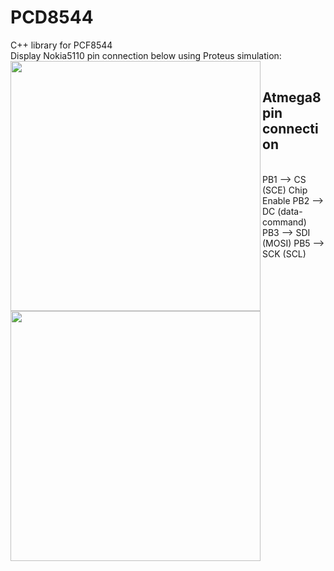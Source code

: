 # PCD8544

C++ library for PCF8544 <br/>
Display Nokia5110 pin connection below using Proteus simulation:
<br/>
<img align="left" width="400" height="400" src="https://github.com/josimarpereiraleite/PCD8544/blob/main/Images/pcf8544.png">
<br>
## Atmega8 pin connection
<br/>
PB1 --> CS (SCE) Chip Enable
PB2 --> DC (data-command)
PB3 --> SDI (MOSI)
PB5 --> SCK (SCL)
<br/>
<img align="left" width="400" height="400" src="https://github.com/josimarpereiraleite/PCD8544/blob/main/Images/Atmega8.png">

